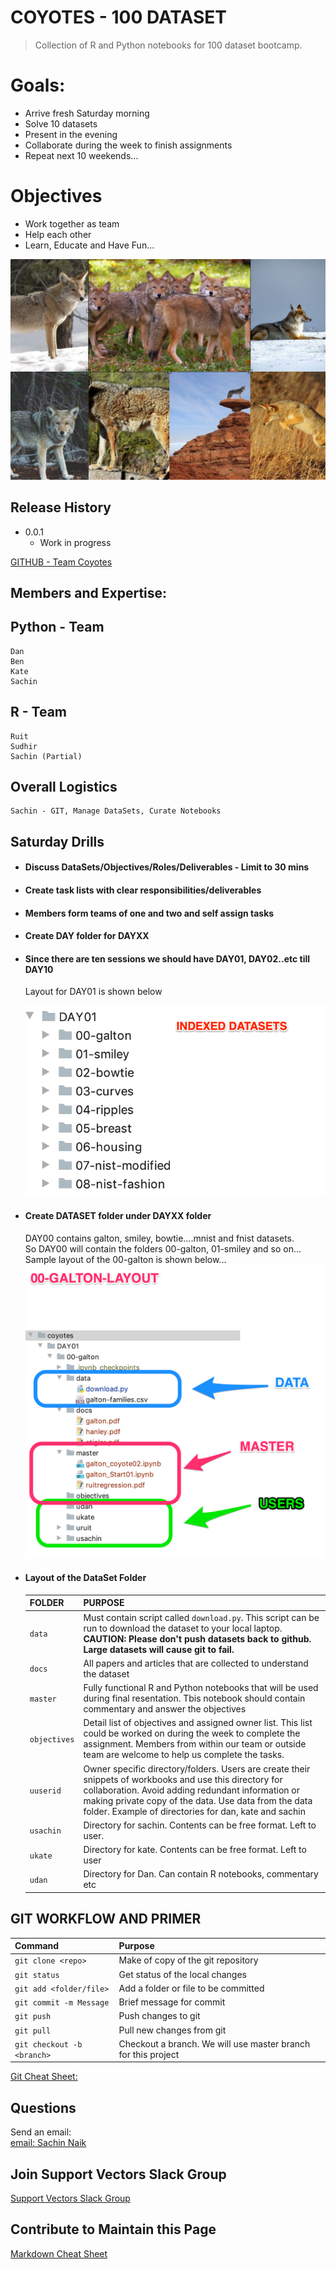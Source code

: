 # COYOTES - 100 DATASET
> Collection of R and Python notebooks for 100 dataset bootcamp.

# Goals:
- Arrive fresh Saturday morning
- Solve 10 datasets
- Present in the evening
- Collaborate during the week to finish assignments
- Repeat next 10 weekends...
  
# Objectives
- Work together as team
- Help each other
- Learn, Educate and Have Fun...



![The Coyotes](./team/Team.png)


## Release History

* 0.0.1
    * Work in progress


[GITHUB - Team Coyotes](https://github.com/supportvectors/100datasets/tree/master/contrib/coyotes/)

## Members and Expertise:

## Python - Team  
    Dan
    Ben
    Kate
    Sachin

## R - Team
    Ruit
    Sudhir
    Sachin (Partial)

## Overall Logistics  
    Sachin - GIT, Manage DataSets, Curate Notebooks 
   
## Saturday Drills
- #### Discuss DataSets/Objectives/Roles/Deliverables - Limit to 30 mins
- #### Create task lists with clear responsibilities/deliverables
- #### Members form teams of one and two and self assign tasks
- #### Create DAY folder for DAYXX
- #### Since there are ten sessions we should have DAY01, DAY02..etc till DAY10
    Layout for DAY01 is shown below

    ![](./team/folder.png)


- #### Create DATASET folder under DAYXX folder
    DAY00 contains galton, smiley, bowtie....mnist and fnist datasets.  
    So DAY00 will contain the folders 00-galton, 01-smiley and so on...  
    Sample layout of the 00-galton is shown below...
    ![](./team/DataSetFolder.png)
    

- #### Layout of the DataSet Folder
    |FOLDER | PURPOSE|
    |:----- | :----|
    |`data` | Must contain script called `download.py`. This script can be run to download the dataset to your local laptop. **CAUTION: Please don't push datasets back to github. Large datasets will cause git to fail.**|
    |`docs`|All papers and articles that are collected to understand the dataset|
    |`master`|Fully functional R and Python notebooks that will be used during final resentation. Tbis notebook should contain commentary and answer the objectives|
    |`objectives`|Detail list of objectives and assigned owner list. This list could be worked on during the week to complete the assignment. Members from within our team or outside team are welcome to help us complete the tasks.|
    |`uuserid`|Owner specific directory/folders. Users are create their snippets of workbooks and use this directory for collaboration. Avoid adding redundant information or making private copy of the data. Use data from the data folder. Example of directories for dan, kate and sachin
    |`usachin`|Directory for sachin. Contents can be free format. Left to user. |
    |`ukate`|Directory for kate. Contents can be free format. Left to user|
    |`udan`|Directory for Dan. Can contain R notebooks, commentary etc|
  
## GIT WORKFLOW AND PRIMER

|Command|Purpose|
|:---|:---|
|`git clone <repo>`|Make of copy of the git repository|
|`git status`|Get status of the local changes|
|`git add <folder/file>` |Add a folder or file to be committed|
|`git commit -m Message`|Brief message for commit|
|`git push`|Push changes to git|
|`git pull`|Pull new changes from git|
|`git checkout -b <branch>`|Checkout a branch. We will use master branch for this project|


[Git Cheat Sheet:](./team/github-git-cheat-sheet.pdf)

## Questions

Send an email:  
[email: Sachin Naik](<mailto:sachin.u.naik@gmail.com>)

## Join Support Vectors Slack Group  
[Support Vectors Slack Group](<http://supportvectors-hq.slack.com>)

## Contribute to Maintain this Page
[Markdown Cheat Sheet](<https://guides.github.com/features/mastering-markdown>)

